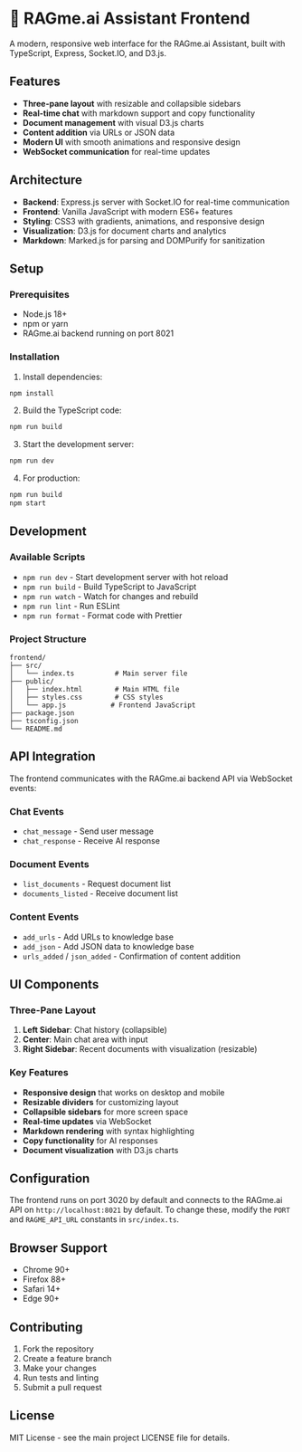 # 🤖 RAGme.ai Assistant Frontend

A modern, responsive web interface for the RAGme.ai Assistant, built with TypeScript, Express, Socket.IO, and D3.js.

## Features

- **Three-pane layout** with resizable and collapsible sidebars
- **Real-time chat** with markdown support and copy functionality
- **Document management** with visual D3.js charts
- **Content addition** via URLs or JSON data
- **Modern UI** with smooth animations and responsive design
- **WebSocket communication** for real-time updates

## Architecture

- **Backend**: Express.js server with Socket.IO for real-time communication
- **Frontend**: Vanilla JavaScript with modern ES6+ features
- **Styling**: CSS3 with gradients, animations, and responsive design
- **Visualization**: D3.js for document charts and analytics
- **Markdown**: Marked.js for parsing and DOMPurify for sanitization

## Setup

### Prerequisites

- Node.js 18+ 
- npm or yarn
- RAGme.ai backend running on port 8021

### Installation

1. Install dependencies:
```bash
npm install
```

2. Build the TypeScript code:
```bash
npm run build
```

3. Start the development server:
```bash
npm run dev
```

4. For production:
```bash
npm run build
npm start
```

## Development

### Available Scripts

- `npm run dev` - Start development server with hot reload
- `npm run build` - Build TypeScript to JavaScript
- `npm run watch` - Watch for changes and rebuild
- `npm run lint` - Run ESLint
- `npm run format` - Format code with Prettier

### Project Structure

```
frontend/
├── src/
│   └── index.ts          # Main server file
├── public/
│   ├── index.html        # Main HTML file
│   ├── styles.css        # CSS styles
│   └── app.js           # Frontend JavaScript
├── package.json
├── tsconfig.json
└── README.md
```

## API Integration

The frontend communicates with the RAGme.ai backend API via WebSocket events:

### Chat Events
- `chat_message` - Send user message
- `chat_response` - Receive AI response

### Document Events
- `list_documents` - Request document list
- `documents_listed` - Receive document list

### Content Events
- `add_urls` - Add URLs to knowledge base
- `add_json` - Add JSON data to knowledge base
- `urls_added` / `json_added` - Confirmation of content addition

## UI Components

### Three-Pane Layout
1. **Left Sidebar**: Chat history (collapsible)
2. **Center**: Main chat area with input
3. **Right Sidebar**: Recent documents with visualization (resizable)

### Key Features
- **Responsive design** that works on desktop and mobile
- **Resizable dividers** for customizing layout
- **Collapsible sidebars** for more screen space
- **Real-time updates** via WebSocket
- **Markdown rendering** with syntax highlighting
- **Copy functionality** for AI responses
- **Document visualization** with D3.js charts

## Configuration

The frontend runs on port 3020 by default and connects to the RAGme.ai API on `http://localhost:8021` by default. To change these, modify the `PORT` and `RAGME_API_URL` constants in `src/index.ts`.

## Browser Support

- Chrome 90+
- Firefox 88+
- Safari 14+
- Edge 90+

## Contributing

1. Fork the repository
2. Create a feature branch
3. Make your changes
4. Run tests and linting
5. Submit a pull request

## License

MIT License - see the main project LICENSE file for details. 